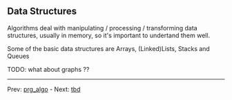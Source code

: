 
## Data Structures

Algorithms deal with manipulating / processing / transforming data structures,
usually in memory, so it's important to undertand them well.

Some of the basic data structures are Arrays, (Linked)Lists, Stacks and Queues

TODO: what about graphs ??




**********

Prev: [prg_algo](algorithms) - Next: [tbd](tbd)



